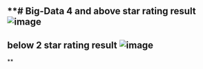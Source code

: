 **# Big-Data
4 and above star rating result
![image](https://user-images.githubusercontent.com/59214556/148961678-06be19db-d553-41bd-9315-1a63085914a5.png)
----------------------------------------------------------------------------------------------------------------
below 2 star rating result
![image](https://user-images.githubusercontent.com/59214556/148962323-ccb5ef2b-ed2f-49a4-bcb9-1d34eacb83fa.png)
------------------------------------------------------------------------------------------------------------------
**
